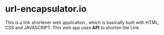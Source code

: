 # url-encapsulator.io

This is a link shortener web application , which is basically built with HTML, CSS and JAVASCRIPT. This web app uses <b>API</b> to shorten the Link.
